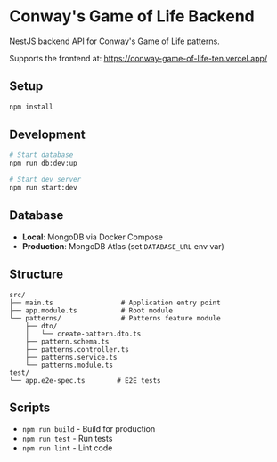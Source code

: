 # Conway's Game of Life Backend

NestJS backend API for Conway's Game of Life patterns.

Supports the frontend at: https://conway-game-of-life-ten.vercel.app/

## Setup

```bash
npm install
```

## Development

```bash
# Start database
npm run db:dev:up

# Start dev server
npm run start:dev
```

## Database

- **Local**: MongoDB via Docker Compose
- **Production**: MongoDB Atlas (set `DATABASE_URL` env var)

## Structure

```
src/
├── main.ts                 # Application entry point
├── app.module.ts           # Root module
└── patterns/               # Patterns feature module
    ├── dto/
    │   └── create-pattern.dto.ts
    ├── pattern.schema.ts
    ├── patterns.controller.ts
    ├── patterns.service.ts
    └── patterns.module.ts
test/
└── app.e2e-spec.ts        # E2E tests
```

## Scripts

- `npm run build` - Build for production
- `npm run test` - Run tests
- `npm run lint` - Lint code